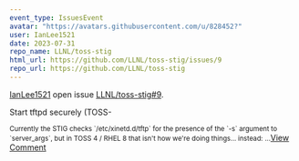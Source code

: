 ```yaml
---
event_type: IssuesEvent
avatar: "https://avatars.githubusercontent.com/u/828452?"
user: IanLee1521
date: 2023-07-31
repo_name: LLNL/toss-stig
html_url: https://github.com/LLNL/toss-stig/issues/9
repo_url: https://github.com/LLNL/toss-stig
---
```


<a href='https://github.com/IanLee1521' target='_blank'>IanLee1521</a> open issue <a href='https://github.com/LLNL/toss-stig/issues/9' target='_blank'>LLNL/toss-stig#9</a>.

<p>Start tftpd securely (TOSS-</p><small>Currently the STIG checks `/etc/xinetd.d/tftp` for the presence of the `-s` argument to `server_args`, but in TOSS 4 / RHEL 8 that isn't how we're doing things... instead:...</small><a href='https://github.com/LLNL/toss-stig/issues/9' target='_blank'>View Comment</a>